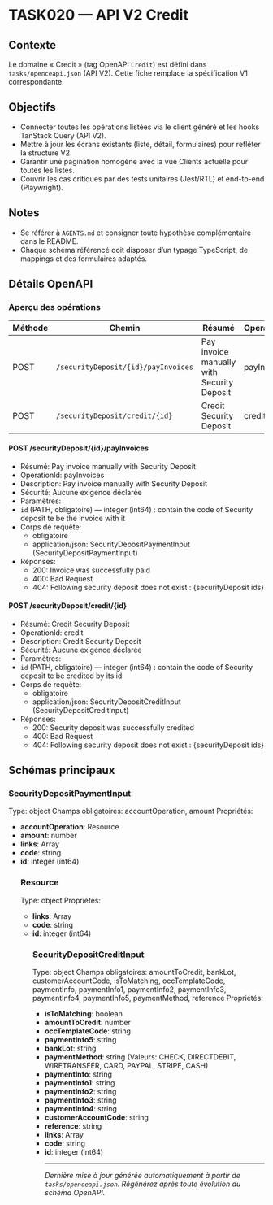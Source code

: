 # TASK020 — API V2 Credit

## Contexte
Le domaine « Credit » (tag OpenAPI `Credit`) est défini dans `tasks/openceapi.json` (API V2). Cette fiche remplace la spécification V1 correspondante.

## Objectifs
- Connecter toutes les opérations listées via le client généré et les hooks TanStack Query (API V2).
- Mettre à jour les écrans existants (liste, détail, formulaires) pour refléter la structure V2.
- Garantir une pagination homogène avec la vue Clients actuelle pour toutes les listes.
- Couvrir les cas critiques par des tests unitaires (Jest/RTL) et end-to-end (Playwright).

## Notes
- Se référer à `AGENTS.md` et consigner toute hypothèse complémentaire dans le README.
- Chaque schéma référencé doit disposer d’un typage TypeScript, de mappings et des formulaires adaptés.

## Détails OpenAPI

### Aperçu des opérations

| Méthode | Chemin | Résumé | OperationId |
| --- | --- | --- | --- |
| POST | `/securityDeposit/{id}/payInvoices` | Pay invoice manually with Security Deposit | payInvoices |
| POST | `/securityDeposit/credit/{id}` | Credit Security Deposit | credit |

#### POST /securityDeposit/{id}/payInvoices

- Résumé: Pay invoice manually with Security Deposit
- OperationId: payInvoices
- Description: Pay invoice manually with Security Deposit
- Sécurité: Aucune exigence déclarée
- Paramètres:
- `id` (PATH, obligatoire) — integer (int64) : contain the code of Security deposit te be the invoice with it
- Corps de requête:
  - obligatoire
  - application/json: SecurityDepositPaymentInput (SecurityDepositPaymentInput)
- Réponses:
  - 200: Invoice was successfully paid
  - 400: Bad Request
  - 404: Following security deposit does not exist : {securityDeposit ids}

#### POST /securityDeposit/credit/{id}

- Résumé: Credit Security Deposit
- OperationId: credit
- Description: Credit Security Deposit
- Sécurité: Aucune exigence déclarée
- Paramètres:
- `id` (PATH, obligatoire) — integer (int64) : contain the code of Security deposit te be credited by its id
- Corps de requête:
  - obligatoire
  - application/json: SecurityDepositCreditInput (SecurityDepositCreditInput)
- Réponses:
  - 200: Security deposit was successfully credited
  - 400: Bad Request
  - 404: Following security deposit does not exist : {securityDeposit ids}

## Schémas principaux

### SecurityDepositPaymentInput
Type: object
Champs obligatoires: accountOperation, amount
Propriétés:
- **accountOperation**: Resource
- **amount**: number
- **links**: Array<object>
- **code**: string
- **id**: integer (int64)

### Resource
Type: object
Propriétés:
- **links**: Array<object>
- **code**: string
- **id**: integer (int64)

### SecurityDepositCreditInput
Type: object
Champs obligatoires: amountToCredit, bankLot, customerAccountCode, isToMatching, occTemplateCode, paymentInfo, paymentInfo1, paymentInfo2, paymentInfo3, paymentInfo4, paymentInfo5, paymentMethod, reference
Propriétés:
- **isToMatching**: boolean
- **amountToCredit**: number
- **occTemplateCode**: string
- **paymentInfo5**: string
- **bankLot**: string
- **paymentMethod**: string (Valeurs: CHECK, DIRECTDEBIT, WIRETRANSFER, CARD, PAYPAL, STRIPE, CASH)
- **paymentInfo**: string
- **paymentInfo1**: string
- **paymentInfo2**: string
- **paymentInfo3**: string
- **paymentInfo4**: string
- **customerAccountCode**: string
- **reference**: string
- **links**: Array<object>
- **code**: string
- **id**: integer (int64)

---

_Dernière mise à jour générée automatiquement à partir de `tasks/openceapi.json`. Régénérez après toute évolution du schéma OpenAPI._
